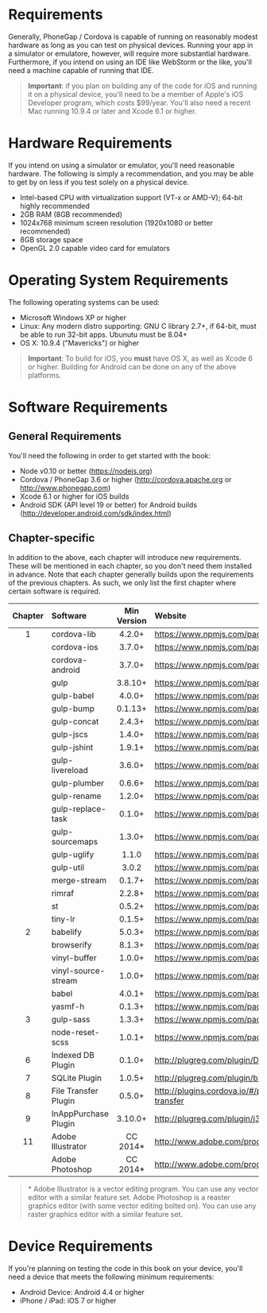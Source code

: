 # Requirements

Generally, PhoneGap / Cordova is capable of running on reasonably modest hardware as long as you can test on physical devices.
Running your app in a simulator or emulatore, however, will require more substantial hardware. Furthermore, if you intend on using
an IDE like WebStorm or the like, you'll need a machine capable of running that IDE.

> **Important**: if you plan on building any of the code for iOS and running it on a physical device, you'll need to be a member of
> Apple's iOS Developer program, which costs $99/year. You'll also need a recent Mac running 10.9.4 or later and Xcode 6.1 or higher.

# Hardware Requirements

If you intend on using a simulator or emulator, you'll need reasonable hardware. The following is simply a recommendation, and you
may be able to get by on less if you test solely on a physical device.

* Intel-based CPU with virtualization support (VT-x or AMD-V); 64-bit highly recommended
* 2GB RAM (8GB recommended)
* 1024x768 minimum screen resolution (1920x1080 or better recommended)
* 8GB storage space
* OpenGL 2.0 capable video card for emulators

# Operating System Requirements

The following operating systems can be used:

* Microsoft Windows XP or higher
* Linux: Any modern distro supporting: GNU C library 2.7+, if 64-bit, must be able to run 32-bit apps. Ubunutu must be 8.04+
* OS X: 10.9.4 ("Mavericks") or higher

> **Important**: To build for iOS, you **must** have OS X, as well as Xcode 6 or higher. Building for Android can be done on any of
> the above platforms.

# Software Requirements

## General Requirements

You'll need the following in order to get started with the book:

* Node v0.10 or better (<https://nodejs.org>)
* Cordova / PhoneGap 3.6 or higher (<http://cordova.apache.org> or <http://www.phonegap.com>)
* Xcode 6.1 or higher for iOS builds
* Android SDK (API level 19 or better) for Android builds (<http://developer.android.com/sdk/index.html>)

## Chapter-specific

In addition to the above, each chapter will introduce new requirements. These will be mentioned in each chapter, 
so you don't need them installed in advance. Note that each chapter generally builds upon the requirements of the
previous chapters. As such, we only list the first chapter where certain software is required.

| Chapter |    Software         | Min Version | Website                                                     |
|:-------:|:--------------------|:-----------:|:------------------------------------------------------------|
|    1    | cordova-lib         | 4.2.0+      | <https://www.npmjs.com/package/cordova-lib>                 |
|         | cordova-ios         | 3.7.0+      | <https://www.npmjs.com/package/cordova-ios>                 |
|         | cordova-android     | 3.7.0+      | <https://www.npmjs.com/package/cordova-android>             |
|         | gulp                | 3.8.10+     | <https://www.npmjs.com/package/gulp>                        |
|         | gulp-babel          | 4.0.0+      | <https://www.npmjs.com/package/gulp-babel>                  |
|         | gulp-bump           | 0.1.13+     | <https://www.npmjs.com/package/gulp-bump>                   |
|         | gulp-concat         | 2.4.3+      | <https://www.npmjs.com/package/gulp-concat>                 |
|         | gulp-jscs           | 1.4.0+      | <https://www.npmjs.com/package/gulp-jscs>                   |
|         | gulp-jshint         | 1.9.1+      | <https://www.npmjs.com/package/gulp-jshint>                 |
|         | gulp-livereload     | 3.6.0+      | <https://www.npmjs.com/package/gulp-livereload>             |
|         | gulp-plumber        | 0.6.6+      | <https://www.npmjs.com/package/gulp-plumber>                |
|         | gulp-rename         | 1.2.0+      | <https://www.npmjs.com/package/gulp-rename>                 |
|         | gulp-replace-task   | 0.1.0+      | <https://www.npmjs.com/package/gulp-replace-task>           |
|         | gulp-sourcemaps     | 1.3.0+      | <https://www.npmjs.com/package/gulp-sourcemaps>             |
|         | gulp-uglify         | 1.1.0       | <https://www.npmjs.com/package/gulp-uglify>                 |
|         | gulp-util           | 3.0.2       | <https://www.npmjs.com/package/gulp-util>                   |
|         | merge-stream        | 0.1.7+      | <https://www.npmjs.com/package/merge-stream>                |
|         | rimraf              | 2.2.8+      | <https://www.npmjs.com/package/rimraf>                      |
|         | st                  | 0.5.2+      | <https://www.npmjs.com/package/st>                          |
|         | tiny-lr             | 0.1.5+      | <https://www.npmjs.com/package/tiny-lr>                     |
|    2    | babelify            | 5.0.3+      | <https://www.npmjs.com/package/babelify>                    |
|         | browserify          | 8.1.3+      | <https://www.npmjs.com/package/browserify>                  |
|         | vinyl-buffer        | 1.0.0+      | <https://www.npmjs.com/package/vinyl-buffer>                |
|         | vinyl-source-stream | 1.0.0+      | <https://www.npmjs.com/package/vinyl-source-stream>         |
|         | babel               | 4.0.1+      | <https://www.npmjs.com/package/babel>                       |
|         | yasmf-h             | 0.1.3+      | <https://www.npmjs.com/package/yasmf-h>                     |
|    3    | gulp-sass           | 1.3.3+      | <https://www.npmjs.com/package/gulp-sass>                   |
|         | node-reset-scss     | 1.0.1+      | <https://www.npmjs.com/package/node-reset-scss>             |
|    6    | Indexed DB Plugin   | 0.1.0+      | <http://plugreg.com/plugin/DickvdBrink/cordova-indexeddb>   |
|    7    | SQLite Plugin       | 1.0.5+      | <http://plugreg.com/plugin/brodysoft/Cordova-SQLitePlugin>  |
|    8    | File Transfer Plugin| 0.5.0+      | <http://plugins.cordova.io/#/package/org.apache.cordova.file-transfer> |
|    9    | InAppPurchase Plugin| 3.10.0+     | <http://plugreg.com/plugin/j3k0/cordova-plugin-purchase>    |
|   11    | Adobe Illustrator   | CC 2014\*   | <http://www.adobe.com/products/illustrator.html>            |
|         | Adobe Photoshop     | CC 2014\*   | <http://www.adobe.com/products/photoshop.html>              |

> \* Adobe Illustrator is a vector editing program. You can use any vector editor with a similar feature set. Adobe Photoshop
> is a reaster graphics editor (with some vector editing bolted on). You can use any raster graphics editor with a similar
> feature set.

# Device Requirements

If you're planning on testing the code in this book on your device, you'll need a device that meets the following minimum requirements:

* Android Device: Android 4.4 or higher
* iPhone / iPad: iOS 7 or higher
